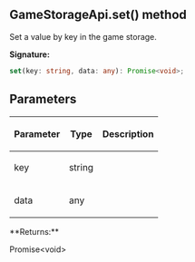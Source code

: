 
## GameStorageApi.set() method

Set a value by key in the game storage.

**Signature:**

```typescript
set(key: string, data: any): Promise<void>;
```

## Parameters

<table><thead><tr><th>

Parameter


</th><th>

Type


</th><th>

Description


</th></tr></thead>
<tbody><tr><td>

key


</td><td>

string


</td><td>


</td></tr>
<tr><td>

data


</td><td>

any


</td><td>


</td></tr>
</tbody></table>
**Returns:**

Promise&lt;void&gt;

